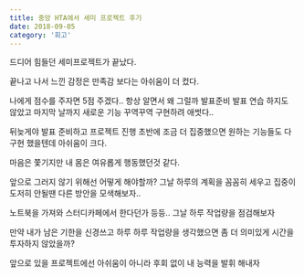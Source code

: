 ```yaml
---
title: 중앙 HTA에서 세미 프로젝트 후기
date: 2018-09-05
category: '회고'
---
```


드디어 힘들던 세미프로젝트가 끝났다.

끝나고 나서 느낀 감정은 만족감 보다는 아쉬움이 더 컸다.

나에게 점수를 주자면 5점 주겠다..
항상 알면서 왜 그럴까 발표준비 발표 연습 하지도 않았고
마지막 날까지 새로운 기능 꾸역꾸역 구현하려 애썻다..

뒤늦게야 발표 준비하고
프로젝트 진행 초반에 조금 더 집중했으면 원하는 기능들도 다 구현 했을텐데
아쉬움이 크다.

마음은 쫓기지만 내 몸은 여유롭게 행동했던것 같다.

앞으로 그러지 않기 위해선 어떻게 해야할까?
그날 하루의 계획을 꼼꼼히 세우고 집중이 도저히 안될땐 다른 방안을 모색해보자..

노트북을 가져와 스터디카페에서 한다던가 등등..
그날 하루 작업량을 점검해보자

만약 내가 남은 기한을 신경쓰고 하루 하루 작업량을 생각했으면
좀 더 의미있게 시간을 투자하지 않았을까?

앞으로 있을 프로젝트에선 아쉬움이 아니라 후회 없이
내 능력을 발휘 해내자 